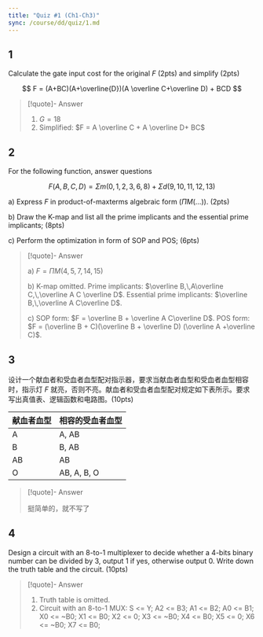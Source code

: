 ```yaml
---
title: "Quiz #1 (Ch1-Ch3)"
sync: /course/dd/quiz/1.md
---
```


## 1

Calculate the gate input cost for the original $F$ (2pts) and simplify (2pts)

$$
F = (A+BC)(A+\overline{D})(A \overline C+\overline D) + BCD
$$

> [!quote]- Answer
>
> 1. $G = 18$
> 2. Simplified: $F = A \overline C + A \overline D+ BC$

## 2

For the following function, answer questions

$$
F(A,B,C,D) = \Sigma m (0,1,2,3,6,8) + \Sigma d(9,10,11,12,13)
$$

a) Express $F$ in product-of-maxterms algebraic form ($\Pi M(\ldots)$). (2pts)

b) Draw the K-map and list all the prime implicants and the essential prime implicants; (8pts)

c) Perform the optimization in form of SOP and POS; (6pts)

> [!quote]- Answer
>
> a) $F = \Pi M(4,5,7,14,15)$
>
> b) K-map omitted. Prime implicants: $\overline B,\,A\overline C,\,\overline A C \overline D$. Essential prime implicants: $\overline B,\,\overline A C\overline D$.
>
> c) SOP form: $F = \overline B + \overline A C\overline D$. POS form: $F = (\overline B + C)(\overline B + \overline D) (\overline A +\overline C)$.

## 3

设计一个献血者和受血者血型配对指示器，要求当献血者血型和受血者血型相容时，指示灯 $F$ 就亮，否则不亮。献血者和受血者血型配对规定如下表所示。要求写出真值表、逻辑函数和电路图。(10pts)

| 献血者血型 | 相容的受血者血型 |
| ---------- | ---------------- |
| A          | A, AB            |
| B          | B, AB            |
| AB         | AB               |
| O          | AB, A, B, O      |

> [!quote]- Answer
>
> 挺简单的，就不写了

## 4

Design a circuit with an 8-to-1 multiplexer to decide whether a 4-bits binary number can be divided by 3, output 1 if yes, otherwise output 0. Write down the truth table and the circuit. (10pts)

> [!quote]- Answer
>
> 1. Truth table is omitted.
> 2. Circuit with an 8-to-1 MUX: S <= Y; A2 <= B3; A1 <= B2; A0 <= B1; X0 <= ~B0; X1 <= B0; X2 <= 0; X3 <= ~B0; X4 <= B0; X5 <= 0; X6 <= ~B0; X7 <= B0;
